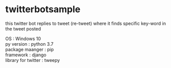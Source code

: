 # twitterbotsample
this twitter bot replies to tweet (re-tweet) where it finds specific key-word in the tweet posted

OS                    : Windows 10 <br/>
py version            : python 3.7 <br/>
package maanger       : pip <br/>
framework             : django <br/>
library for twitter   : tweepy <br/>
